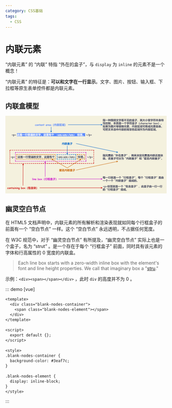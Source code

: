 ```yaml
---
category: CSS基础
tags:
  - CSS
---
```


# 内联元素

“内联元素” 的 “内联” 特指 “外在的盒子”，与 `display` 为 `inline` 的元素不是一个概念！

“内联元素” 的特征是：**可以和文字在一行显示**。文字、图片、按钮、输入框、下拉框等原生表单控件都是内联元素。

## 内联盒模型

![inline-block-model](./files/images/inline-block-model.drawio.png)

## 幽灵空白节点

在 HTML5 文档声明中，内联元素的所有解析和渲染表现就如同每个行框盒子的前面有一个 “空白节点” 一样。这个 “空白节点” 永远透明，不占据任何宽度。

在 W3C 规范中，对于 “幽灵空白节点” 有所提及，“幽灵空白节点” 实际上也是一个盒子，名为 “strut” 。是一个存在于每个 “行框盒子” 前面，同时具有该元素的字体和行高属性的 0 宽度的内联盒。

> Each line box starts with a zero-width inline box with the element's font and line height properties. We call that imaginary box a "[stru](https://www.w3.org/TR/CSS2/visudet.html#strut)."

示例：`<div><span></span></div>` ，此时 `div` 的高度并不为 0 。

::: demo [vue]

```vue
<template>
  <div class="blank-nodes-container">
    <span class="blank-nodes-element"></span>
  </div>
</template>

<script>
  export default {};
</script>

<style>
.blank-nodes-container {
  background-color: #3eaf7c;
}

.blank-nodes-element {
  display: inline-block;
}
</style>
```

:::
